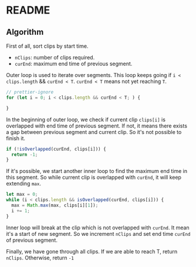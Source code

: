 # README

## Algorithm

First of all, sort clips by start time.

- `nClips`: number of clips required.
- `curEnd`: maximum end time of previous segment.

Outer loop is used to iterate over segments. This loop keeps going if `i < clips.length` && `curEnd < T`. `curEnd < T` means not yet reaching `T`.

```js
// prettier-ignore
for (let i = 0; i < clips.length && curEnd < T; ) {

}
```

In the beginning of outer loop, we check if current clip `clips[i]` is overlapped with end time of previous segment. If not, it means there exists a gap between previous segment and current clip. So it's not possible to finish it.

```js
if (!isOverlapped(curEnd, clips[i])) {
  return -1;
}
```

If it's possible, we start another inner loop to find the maximum end time in this segment. So while current clip is overlapped with `curEnd`, it will keep extending `max`.

```js
let max = 0;
while (i < clips.length && isOverlapped(curEnd, clips[i])) {
  max = Math.max(max, clips[i][1]);
  i += 1;
}
```

Inner loop will break at the clip which is not overlapped with `curEnd`. It mean it's a start of new segment. So we increment `nClips` and set end time `curEnd` of previous segment.

Finally, we have gone through all clips. If we are able to reach T, return `nClips`. Otherwise, return `-1`

